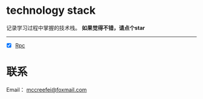 # technology stack

记录学习过程中掌握的技术栈。
**如果觉得不错，请点个star**

-----

* [x] [Rpc](/rpc)

# 联系
Email： mccreefei@foxmail.com